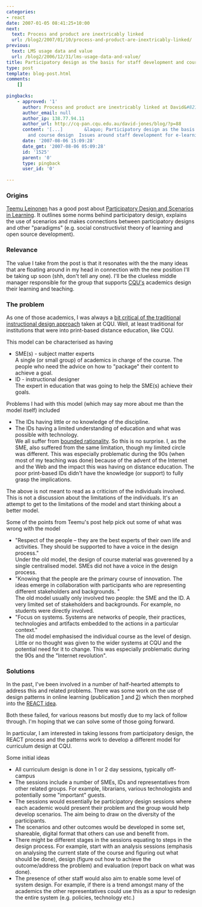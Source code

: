 ```yaml
---
categories:
- react
date: 2007-01-05 08:41:25+10:00
next:
  text: Process and product are inextricably linked
  url: /blog2/2007/01/10/process-and-product-are-inextricably-linked/
previous:
  text: LMS usage data and value
  url: /blog2/2006/12/31/lms-usage-data-and-value/
title: Participatory design as the basis for staff development and course design
type: post
template: blog-post.html
comments:
    []
    
pingbacks:
    - approved: '1'
      author: Process and product are inextricably linked at David&#8217;s WebLog
      author_email: null
      author_ip: 138.77.94.11
      author_url: http://cq-pan.cqu.edu.au/david-jones/blog/?p=88
      content: '[...]        &laquo; Participatory design as the basis for staff development
        and course design  Issues around staff development for e-learning [...]'
      date: '2007-08-06 15:09:28'
      date_gmt: '2007-08-06 05:09:28'
      id: '1525'
      parent: '0'
      type: pingback
      user_id: '0'
    
---
```

### Origins

[Teemu Leinonen](http://www2.uiah.fi/~tleinone/) has a good post about [Participatory Design and Scenarios in Learning](http://flosse.dicole.org/?item=participatory-design-and-scenarios-in-learning). It outlines some norms behind participatory design, explains the use of scenarios and makes connections between participatory designs and other "paradigms" (e.g. social constructivist theory of learning and open source development).

### Relevance

The value I take from the post is that it resonates with the the many ideas that are floating around in my head in connection with the new position I'll be taking up soon (shh, don't tell any one). I'll be the clueless middle manager responsible for the group that supports [CQU's](http://www.cqu.edu.au/) academics design their learning and teaching.

### The problem

As one of those academics, I was always a [bit critical of the traditional instructional design approach](http://cq-pan.cqu.edu.au/david-jones/Publications/Papers_and_Books/96acm/index.html) taken at CQU. Well, at least traditional for institutions that were into print-based distance education, like CQU.

This model can be characterised as having

- SME(s) - subject matter experts  
    A single (or small group) of academics in charge of the course. The people who need the advice on how to "package" their content to achieve a goal.
- ID - instructional designer  
    The expert in education that was going to help the SME(s) achieve their goals.

Problems I had with this model (which may say more about me than the model itself) included

- The IDs having little or no knowledge of the discipline.
- The IDs having a limited understanding of education and what was possible with technology.  
    We all suffer from [bounded rationality](http://en.wikipedia.org/wiki/Bounded_rationality). So this is no surprise. I, as the SME, also suffered from the same limitation, though my limited circle was different. This was especially problematic during the 90s (when most of my teaching was done) because of the advent of the Internet and the Web and the impact this was having on distance education. The poor print-based IDs didn't have the knowledge (or support) to fully grasp the implications.

The above is not meant to read as a criticism of the individuals involved. This is not a discussion about the limitations of the individuals. It's an attempt to get to the limitations of the model and start thinking about a better model.

Some of the points from Teemu's post help pick out some of what was wrong with the model

- "Respect of the people – they are the best experts of their own life and activities. They should be supported to have a voice in the design process."  
    Under the old model, the design of course material was goverened by a single centralised model. SMEs did not have a voice in the design process.
- "Knowing that the people are the primary course of innovation. The ideas emerge in collaboration with participants who are representing different stakeholders and backgrounds. "  
    The old model usually only involved two people: the SME and the ID. A very limited set of stakeholders and backgrounds. For example, no students were directly involved.
- "Focus on systems. Systems are networks of people, their practices, technologies and artifacts embedded to the actions in a particular context."  
    The old model emphasised the individual course as the level of design. Little or no thought was given to the wider systems at CQU and the potential need for it to change. This was especially problematic during the 90s and the "Internet revolution".

### Solutions

In the past, I've been involved in a number of half-hearted attempts to address this and related problems. There was some work on the use of design patterns in online learning (publication [1](http://cq-pan.cqu.edu.au/david-jones/Publications/Papers_and_Books/webnet99/) and [2](http://cq-pan.cqu.edu.au/david-jones/Publications/Papers_and_Books/ascilite99/)) which then morphed into the [REACT idea](http://sleid.cqu.edu.au/REACT/).

Both these failed, for various reasons but mostly due to my lack of follow through. I'm hoping that we can solve some of those going forward.

In particular, I am interested in taking lessons from participatory design, the REACT process and the patterns work to develop a different model for curriculum design at CQU.

Some initial ideas

- All curriculum design is done in 1 or 2 day sessions, typically off-campus
- The sessions include a number of SMEs, IDs and representatives from other related groups. For example, librarians, various technologists and potentially some "important" guests.
- The sessions would essentially be participatory design sessions where each academic would present their problem and the group would help develop scenarios. The aim being to draw on the diversity of the participants.
- The scenarios and other outcomes would be developed in some set, shareable, digital format that others can use and benefit from.
- There might be different stages in the sessions equating to steps in the design process. For example, start with an analysis sessions (emphasis on analysing the current state of the course and figuring out what should be done), design (figure out how to achieve the outcome/address the problem) and evaluation (report back on what was done).
- The presence of other staff would also aim to enable some level of system design. For example, if there is a trend amongst many of the academics the other representatives could use this as a spur to redesign the entire system (e.g. policies, technology etc.)